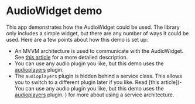 # AudioWidget demo

This app demonstrates how the AudioWidget could be used. The library only includes a simple widget, but there are any number of ways it could be used. Here are a few points about how this demo is set up:

- An MVVM architecture is used to communicate with the AudioWidget. See [this article](https://medium.com/flutter-community/a-beginners-guide-to-architecting-a-flutter-app-1e9053211a74) for a more detailed description.
- You can use any audio plugin you like, but this demo uses the [audioplayers](https://pub.dev/packages/audioplayers) plugin.
- The `audioplayers` plugin is hidden behind a service class. This allows you to switch to a different plugin later if you like. Read [this article](- You can use any audio plugin you like, but this demo uses the [audioplayers](https://pub.dev/packages/audioplayers) plugin.
) for more about using a service architecture.

